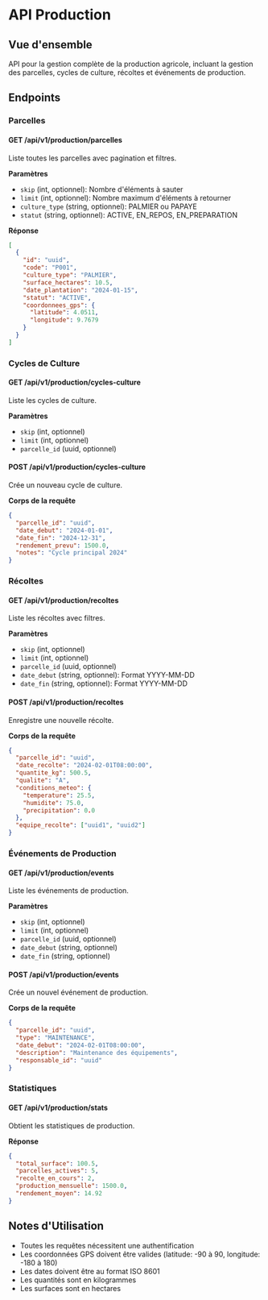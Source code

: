 # API Production

## Vue d'ensemble
API pour la gestion complète de la production agricole, incluant la gestion des parcelles, cycles de culture, récoltes et événements de production.

## Endpoints

### Parcelles

#### GET /api/v1/production/parcelles
Liste toutes les parcelles avec pagination et filtres.

**Paramètres**
- `skip` (int, optionnel): Nombre d'éléments à sauter
- `limit` (int, optionnel): Nombre maximum d'éléments à retourner
- `culture_type` (string, optionnel): PALMIER ou PAPAYE
- `statut` (string, optionnel): ACTIVE, EN_REPOS, EN_PREPARATION

**Réponse**
```json
[
  {
    "id": "uuid",
    "code": "P001",
    "culture_type": "PALMIER",
    "surface_hectares": 10.5,
    "date_plantation": "2024-01-15",
    "statut": "ACTIVE",
    "coordonnees_gps": {
      "latitude": 4.0511,
      "longitude": 9.7679
    }
  }
]
```

### Cycles de Culture

#### GET /api/v1/production/cycles-culture
Liste les cycles de culture.

**Paramètres**
- `skip` (int, optionnel)
- `limit` (int, optionnel)
- `parcelle_id` (uuid, optionnel)

#### POST /api/v1/production/cycles-culture
Crée un nouveau cycle de culture.

**Corps de la requête**
```json
{
  "parcelle_id": "uuid",
  "date_debut": "2024-01-01",
  "date_fin": "2024-12-31",
  "rendement_prevu": 1500.0,
  "notes": "Cycle principal 2024"
}
```

### Récoltes

#### GET /api/v1/production/recoltes
Liste les récoltes avec filtres.

**Paramètres**
- `skip` (int, optionnel)
- `limit` (int, optionnel)
- `parcelle_id` (uuid, optionnel)
- `date_debut` (string, optionnel): Format YYYY-MM-DD
- `date_fin` (string, optionnel): Format YYYY-MM-DD

#### POST /api/v1/production/recoltes
Enregistre une nouvelle récolte.

**Corps de la requête**
```json
{
  "parcelle_id": "uuid",
  "date_recolte": "2024-02-01T08:00:00",
  "quantite_kg": 500.5,
  "qualite": "A",
  "conditions_meteo": {
    "temperature": 25.5,
    "humidite": 75.0,
    "precipitation": 0.0
  },
  "equipe_recolte": ["uuid1", "uuid2"]
}
```

### Événements de Production

#### GET /api/v1/production/events
Liste les événements de production.

**Paramètres**
- `skip` (int, optionnel)
- `limit` (int, optionnel)
- `parcelle_id` (uuid, optionnel)
- `date_debut` (string, optionnel)
- `date_fin` (string, optionnel)

#### POST /api/v1/production/events
Crée un nouvel événement de production.

**Corps de la requête**
```json
{
  "parcelle_id": "uuid",
  "type": "MAINTENANCE",
  "date_debut": "2024-02-01T08:00:00",
  "description": "Maintenance des équipements",
  "responsable_id": "uuid"
}
```

### Statistiques

#### GET /api/v1/production/stats
Obtient les statistiques de production.

**Réponse**
```json
{
  "total_surface": 100.5,
  "parcelles_actives": 5,
  "recolte_en_cours": 2,
  "production_mensuelle": 1500.0,
  "rendement_moyen": 14.92
}
```

## Notes d'Utilisation

- Toutes les requêtes nécessitent une authentification
- Les coordonnées GPS doivent être valides (latitude: -90 à 90, longitude: -180 à 180)
- Les dates doivent être au format ISO 8601
- Les quantités sont en kilogrammes
- Les surfaces sont en hectares

